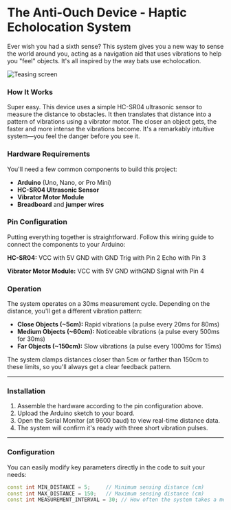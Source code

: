 # The Anti-Ouch Device - Haptic Echolocation System

Ever wish you had a sixth sense? This system gives you a new way to sense the world around you, acting as a navigation aid that uses vibrations to help you "feel" objects. It's all inspired by the way bats use echolocation.

![Teasing screen](https://github.com/MarinaXP/https://github.com/MarinaXP/The_Anti-Ouch_Device/blob/20e5a0d961f0e79bd2adb1fd8e0170e3fe029860/presentation_screen.png?raw=true)

### How It Works

Super easy. This device uses a simple HC-SR04 ultrasonic sensor to measure the distance to obstacles. It then translates that distance into a pattern of vibrations using a vibrator motor. The closer an object gets, the faster and more intense the vibrations become. It's a remarkably intuitive system—you feel the danger before you see it.

### Hardware Requirements

You'll need a few common components to build this project:

* **Arduino** (Uno, Nano, or Pro Mini)
* **HC-SR04 Ultrasonic Sensor**
* **Vibrator Motor Module**
* **Breadboard** and **jumper wires**

### Pin Configuration

Putting everything together is straightforward. Follow this wiring guide to connect the components to your Arduino:

**HC-SR04:**
VCC with 5V
GND with GND
Trig with Pin 2
Echo with Pin 3

**Vibrator Motor Module:**
VCC with 5V
GND withGND
Signal with Pin 4


### Operation

The system operates on a 30ms measurement cycle. Depending on the distance, you'll get a different vibration pattern:

* **Close Objects (~5cm):** Rapid vibrations (a pulse every 20ms for 80ms)
* **Medium Objects (~60cm):** Noticeable vibrations (a pulse every 500ms for 30ms)
* **Far Objects (~150cm):** Slow vibrations (a pulse every 1000ms for 15ms)

The system clamps distances closer than 5cm or farther than 150cm to these limits, so you'll always get a clear feedback pattern.

---

### Installation

1.  Assemble the hardware according to the pin configuration above.
2.  Upload the Arduino sketch to your board.
3.  Open the Serial Monitor (at 9600 baud) to view real-time distance data.
4.  The system will confirm it's ready with three short vibration pulses.

---

### Configuration

You can easily modify key parameters directly in the code to suit your needs:

```cpp
const int MIN_DISTANCE = 5;     // Minimum sensing distance (cm)
const int MAX_DISTANCE = 150;   // Maximum sensing distance (cm)
const int MEASUREMENT_INTERVAL = 30; // How often the system takes a measurement (ms)
